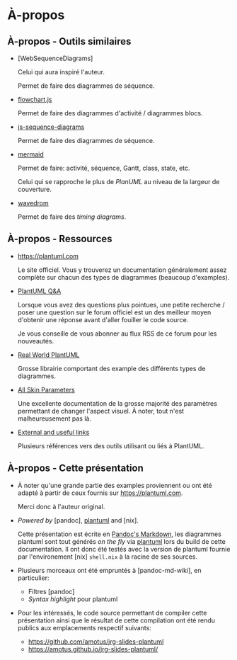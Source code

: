 # À-propos

## À-propos - Outils similaires

 -  [WebSequenceDiagrams]

    Celui qui aura inspiré l'auteur.

    Permet de faire des diagrammes de séquence.

 -  [flowchart.js]

    Permet de faire des diagrammes d'activité / diagrammes blocs.

 -  [js-sequence-diagrams]

    Permet de faire des diagrammes de séquence.

 -  [mermaid]

    Permet de faire: activité, séquence, Gantt, class, state, etc.

    Celui qui se rapproche le plus de *PlanUML* au niveau de la largeur de
    couverture.

 -  [wavedrom]

    Permet de faire des *timing diagrams*.


[flowchart.js]: http://flowchart.js.org/
[js-sequence-diagrams]: https://bramp.github.io/js-sequence-diagrams/
[mermaid]: https://github.com/mermaid-js/mermaid
[wavedrom]: https://wavedrom.com/


## À-propos - Ressources

 -  <https://plantuml.com>

    Le site officiel. Vous y trouverez un documentation généralement assez
    complète sur chacun des types de diagrammes (beaucoup d'examples).

 -  [PlantUML Q&A](https://forum.plantuml.net/)

    Lorsque vous avez des questions plus pointues, une petite recherche / poser
    une question sur le forum officiel est un des meilleur moyen d'obtenir une
    réponse avant d'aller fouiller le code source.

    Je vous conseille de vous abonner au flux RSS de ce forum pour les
    nouveautés.

 -  [Real World PlantUML](https://real-world-plantuml.com/)

    Grosse librairie comportant des example des différents types de diagrammes.

 -  [All Skin Parameters](https://plantuml-documentation.readthedocs.io/en/latest/formatting/all-skin-params.html)

    Une excellente documentation de la grosse majorité des paramètres permettant
    de changer l'aspect visuel. À noter, tout n'est malheureusement pas là.

 -  [External and useful links](https://plantuml.com/external-links)

    Plusieurs références vers des outils utilisant ou liés à PlantUML.


## À-propos - Cette présentation

 -  À noter qu'une grande partie des examples proviennent ou ont été adapté à
    partir de ceux fournis sur <https://plantuml.com>.

    Merci donc à l'auteur original.

 -  *Powered by* [pandoc], [plantuml] and [nix].

    Cette présentation est écrite en [Pandoc's Markdown], les diagrammes
    plantuml sont tout générés *on the fly* via [plantuml] lors du build de
    cette documentation. Il ont donc été testés avec la version de plantuml
    fournie par l'environement [nix] `shell.nix` à la racine de ses sources.

 -  Plusieurs morceaux ont été empruntés à [pandoc-md-wiki], en particulier:

     -  Filtres [pandoc]
     -  *Syntax highlight* pour plantuml

 -  Pour les intéressés, le code source permettant de compiler cette
    présentation ainsi que le résultat de cette compilation ont été rendu
    publics aux emplacements respectif suivants:

     -  <https://github.com/amotus/jrg-slides-plantuml>
     -  <https://amotus.github.io/jrg-slides-plantuml/>


[Pandoc's Markdown]: https://pandoc.org/MANUAL.html#pandocs-markdown
[plantuml]: https://plantuml.com/
